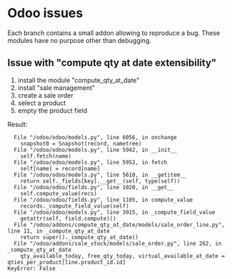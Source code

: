 # Odoo issues

Each branch contains a small addon allowing to reproduce a bug.
These modules have no purpose other than debugging.

## Issue with "compute qty at date extensibility"

1. install the module "compute_qty_at_date"
2. install "sale management"
3. create a sale order
4. select a product
5. empty the product field

Result: 

```
  File "/odoo/odoo/models.py", line 6056, in onchange
    snapshot0 = Snapshot(record, nametree)
  File "/odoo/odoo/models.py", line 5942, in __init__
    self.fetch(name)
  File "/odoo/odoo/models.py", line 5952, in fetch
    self[name] = record[name]
  File "/odoo/odoo/models.py", line 5610, in __getitem__
    return self._fields[key].__get__(self, type(self))
  File "/odoo/odoo/fields.py", line 1020, in __get__
    self.compute_value(recs)
  File "/odoo/odoo/fields.py", line 1105, in compute_value
    records._compute_field_value(self)
  File "/odoo/odoo/models.py", line 3915, in _compute_field_value
    getattr(self, field.compute)()
  File "/odoo/addons/compute_qty_at_date/models/sale_order_line.py", line 11, in _compute_qty_at_date
    return super()._compute_qty_at_date()
  File "/odoo/addons/sale_stock/models/sale_order.py", line 262, in _compute_qty_at_date
    qty_available_today, free_qty_today, virtual_available_at_date = qties_per_product[line.product_id.id]
KeyError: False
```
